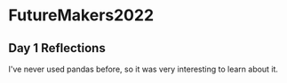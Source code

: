# FutureMakers2022

## Day 1 Reflections

I've never used pandas before, so it was very interesting to learn about it. 
